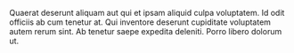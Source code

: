 Quaerat deserunt aliquam aut qui et ipsam aliquid culpa voluptatem. Id odit officiis ab cum tenetur at. Qui inventore deserunt cupiditate voluptatem autem rerum sint. Ab tenetur saepe expedita deleniti. Porro libero dolorum ut.
